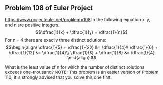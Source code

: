 ## Problem 108 of Euler Project 
https://www.projecteuler.net/problem=108
In the following equation x, y, and n are positive integers.
$$\dfrac{1}{x} + \dfrac{1}{y} = \dfrac{1}{n}$$
For n = 4 there are exactly three distinct solutions:
$$\begin{align}
\dfrac{1}{5} + \dfrac{1}{20} &= \dfrac{1}{4}\\
\dfrac{1}{6} + \dfrac{1}{12} &= \dfrac{1}{4}\\
\dfrac{1}{8} + \dfrac{1}{8} &= \dfrac{1}{4}
\end{align}
$$

What is the least value of n for which the number of distinct solutions exceeds one-thousand?
NOTE: This problem is an easier version of Problem 110; it is strongly advised that you solve this one first.